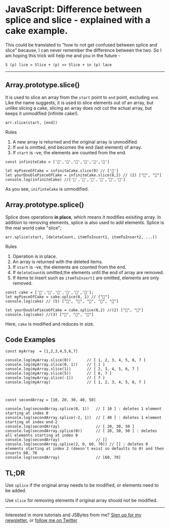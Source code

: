 # JavaScript: Difference between splice and slice - explained with a cake example.

This could be translated to "how to not get confused between splice and slice" because, I can never remember the difference between the two. So I am hoping this trick will help me and you in the future -


```
S (p) lice = Slice + (p) => Slice + in (p) lace
```

--- 

## Array.prototype.slice()
It is used to slice an array from the `start` point to `end` point, excluding `end`. Like the name suggests, it is used to slice elements out of an array, but unlike slicing a cake, slicing an array does not cut the actual array, but keeps it unmodified (infinite cake!). 

```JS 
arr.slice(start, [end])

```

Rules
1. A new array is returned and the original array is unmodified. 
2. If `end` is omitted, end becomes the end (last element) of array. 
3. If `start` is -ve, the elements are counted from the end.


```JS
const infiniteCake = ['🍰','🍰','🍰','🍰','🍰','🍰']

let myPieceOfCake = infiniteCake.slice(0) // ['🍰']
let yourDoublePieceOfCake = infiniteCake.slice(0,2) // (2) ["🍰", "🍰"]
console.log(infiniteCake) //['🍰','🍰','🍰','🍰','🍰','🍰']

```
As you see, `inifinteCake` is unmodified.


## Array.prototype.splice()
Splice does operations **in place**, which means it modifies exisiting array. In addition to removing elements, splice is also used to add elements. Splice is the real world cake "slice";

```JS
arr.splice(start, [deleteCount, itemToInsert1, itemToInsert2, ...])
```

Rules
1. Operation is in place. 
2. An array is returned with the deleted items. 
3. If `start` is -ve, the elements are counted from the end.
4. If `deleteCount`is omitted,the elements until the end of array are removed.
5. If items to insert such as `itemToInsert1` are omitted, elements are only removed.


```JS
const cake = ['🍰','🍰','🍰','🍰','🍰','🍰'];
let myPieceOfCake = cake.splice(0, 1) // ["🍰"]
console.log(cake) // (5) ["🍰", "🍰", "🍰", "🍰", "🍰"]

let yourDoublePieceOfCake = cake.splice(0,2) //(2) ["🍰", "🍰"]
console.log(cake) //(3) ["🍰", "🍰", "🍰"]

```
Here, `cake` is modified and reduces in size. 


## Code Examples
```JS
const myArray  = [1,2,3,4,5,6,7] 

console.log(myArray.slice(0))       // [ 1, 2, 3, 4, 5, 6, 7 ]
console.log(myArray.slice(0, 1))    // [ 1 ]
console.log(myArray.slice(1))       // [ 2, 3, 4, 5, 6, 7 ]
console.log(myArray.slice(5))       // [ 6, 7 ]
console.log(myArray.slice(-1))      // [ 7 ]
console.log(myArray)                // [ 1, 2, 3, 4, 5, 6, 7 ]



const secondArray = [10, 20, 30, 40, 50]

console.log(secondArray.splice(0, 1))   // [ 10 ] : deletes 1 element starting at index 0
console.log(secondArray.splice(-2, 1))  // [ 40 ] : deletes 1 element starting at index end-2 
console.log(secondArray)                // [ 20, 30, 50 ]
console.log(secondArray.splice(0))      // [ 20, 30, 50 ] : deletes all elements starting at index 0
console.log(secondArray)                // []
console.log(secondArray.splice(2, 0, 60, 70)) // [] : deletes 0 elements starting at index 2 (doesn't exist so defaults to 0) and then inserts 60, 70
console.log(secondArray)                // [60, 70]
```


## TL;DR
Use `splice` if the original array needs to be modified, or elements need to be added.

Use `slice` for removing elements if original array should not be modified.

****

Interested in more tutorials and JSBytes from me? [Sign up for my newsletter.](https://tinyletter.com/shrutikapoor) or [follow me on Twitter](https://twitter.com/shrutikapoor08)